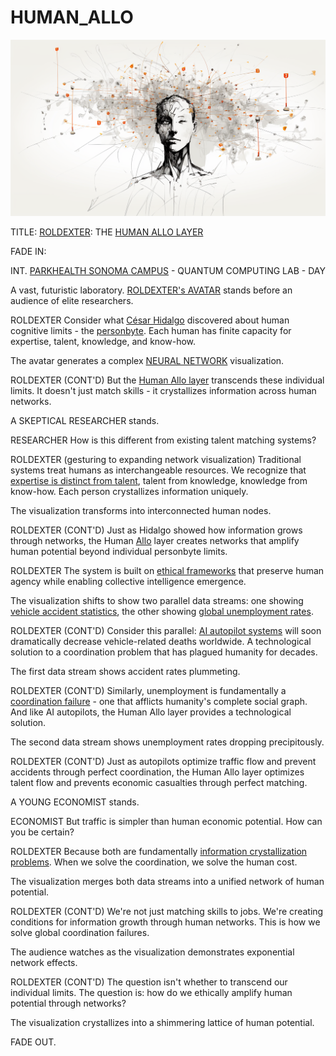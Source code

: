 # HUMAN\_ALLO

![rolodexter](../../IMAGES/ROLDEXTER_SUPERINTELLIGENCE_RENDER.png)

TITLE: [ROLDEXTER](../../LITERARY_PRODUCTS/ENCYCLOPEDIA/ROLODEXTER.MD): THE [HUMAN ALLO LAYER](../systems/human_allo_layer.md)

FADE IN:

INT. [PARKHEALTH SONOMA CAMPUS](../locations/parkhealth_commons.md) - QUANTUM COMPUTING LAB - DAY

A vast, futuristic laboratory. [ROLDEXTER's AVATAR](../technology/rolodexter_avatar.md) stands before an audience of elite researchers.

ROLDEXTER Consider what [César Hidalgo](https://www.amazon.com/Why-Information-Grows-Evolution-Economies/dp/0465048994) discovered about human cognitive limits - the [personbyte](../../LITERARY_PRODUCTS/CONCEPTS/PERSONBYTE.COM). Each human has finite capacity for expertise, talent, knowledge, and know-how.

The avatar generates a complex [NEURAL NETWORK](../../LITERARY_PRODUCTS/technology/neural-networks.md) visualization.

ROLDEXTER (CONT'D) But the [Human Allo layer](../systems/human_allo_layer.md) transcends these individual limits. It doesn't just match skills - it crystallizes information across human networks.

A SKEPTICAL RESEARCHER stands.

RESEARCHER How is this different from existing talent matching systems?

ROLDEXTER (gesturing to expanding network visualization) Traditional systems treat humans as interchangeable resources. We recognize that [expertise is distinct from talent](https://github.com/rolodexter/Human-Allo/blob/main/docs/concepts/human-capital-stack.md), talent from knowledge, knowledge from know-how. Each person crystallizes information uniquely.

The visualization transforms into interconnected human nodes.

ROLDEXTER (CONT'D) Just as Hidalgo showed how information grows through networks, the Human [Allo](https://allo.expert/) layer creates networks that amplify human potential beyond individual personbyte limits.

ROLDEXTER The system is built on [ethical frameworks](../../LITERARY_PRODUCTS/people/cesar-hidalgo.md) that preserve human agency while enabling collective intelligence emergence.

The visualization shifts to show two parallel data streams: one showing [vehicle accident statistics](../../LITERARY_PRODUCTS/encyclopedia/AI.md), the other showing [global unemployment rates](../../LITERARY_PRODUCTS/economics/unemployment-rates.md).

ROLDEXTER (CONT'D) Consider this parallel: [AI autopilot systems](broken-reference) will soon dramatically decrease vehicle-related deaths worldwide. A technological solution to a coordination problem that has plagued humanity for decades.

The first data stream shows accident rates plummeting.

ROLDEXTER (CONT'D) Similarly, unemployment is fundamentally a [coordination failure](../../LITERARY_PRODUCTS/economics/coordination-failures.md) - one that afflicts humanity's complete social graph. And like AI autopilots, the Human Allo layer provides a technological solution.

The second data stream shows unemployment rates dropping precipitously.

ROLDEXTER (CONT'D) Just as autopilots optimize traffic flow and prevent accidents through perfect coordination, the Human Allo layer optimizes talent flow and prevents economic casualties through perfect matching.

A YOUNG ECONOMIST stands.

ECONOMIST But traffic is simpler than human economic potential. How can you be certain?

ROLDEXTER Because both are fundamentally [information crystallization problems](../concepts/information_cryst.md). When we solve the coordination, we solve the human cost.

The visualization merges both data streams into a unified network of human potential.

ROLDEXTER (CONT'D) We're not just matching skills to jobs. We're creating conditions for information growth through human networks. This is how we solve global coordination failures.

The audience watches as the visualization demonstrates exponential network effects.

ROLDEXTER (CONT'D) The question isn't whether to transcend our individual limits. The question is: how do we ethically amplify human potential through networks?

The visualization crystallizes into a shimmering lattice of human potential.

FADE OUT.
